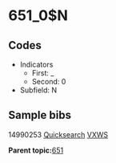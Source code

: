 # 651\_0$N

## Codes

-   Indicators
    -   First: \_
    -   Second: 0
-   Subfield: N

## Sample bibs

14990253 [Quicksearch](https://search.library.yale.edu/catalog/14990253) [VXWS](http://prodorbis.library.yale.edu:7014/vxws/GetHoldingsService?bibId=14990253)

**Parent topic:**[651](../../tags/651/651.md)

